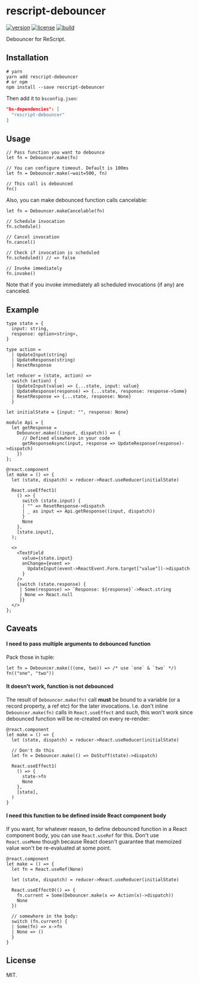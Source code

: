 # rescript-debouncer

[![version](https://img.shields.io/npm/v/rescript-debouncer.svg?style=flat-square)](https://www.npmjs.com/package/rescript-debouncer)
[![license](https://img.shields.io/npm/l/rescript-debouncer.svg?style=flat-square)](https://www.npmjs.com/package/rescript-debouncer)
[![build](https://github.com/MinimaHQ/rescript-debouncer/workflows/build/badge.svg)](https://github.com/MinimaHQ/rescript-debouncer/actions?query=workflow%3Abuild)

Debouncer for ReScript.

## Installation

```shell
# yarn
yarn add rescript-debouncer
# or npm
npm install --save rescript-debouncer
```

Then add it to `bsconfig.json`:

```json
"bs-dependencies": [
  "rescript-debouncer"
]
```

## Usage

```rescript
// Pass function you want to debounce
let fn = Debouncer.make(fn)

// You can configure timeout. Default is 100ms
let fn = Debouncer.make(~wait=500, fn)

// This call is debounced
fn()
```

Also, you can make debounced function calls cancelable:

```rescript
let fn = Debouncer.makeCancelable(fn)

// Schedule invocation
fn.schedule()

// Cancel invocation
fn.cancel()

// Check if invocation is scheduled
fn.scheduled() // => false

// Invoke immediately
fn.invoke()
```

Note that if you invoke immediately all scheduled invocations (if any) are canceled.

## Example

```rescript
type state = {
  input: string,
  response: option<string>,
}

type action =
  | UpdateInput(string)
  | UpdateResponse(string)
  | ResetResponse

let reducer = (state, action) =>
  switch (action) {
  | UpdateInput(value) => {...state, input: value}
  | UpdateResponse(response) => {...state, response: response->Some}
  | ResetResponse => {...state, response: None}
  }

let initialState = {input: "", response: None}

module Api = {
  let getResponse =
    Debouncer.make(((input, dispatch)) => {
      // Defined elsewhere in your code
      getResponseAsync(input, response => UpdateResponse(response)->dispatch)
    })
};

@react.component
let make = () => {
  let (state, dispatch) = reducer->React.useReducer(initialState)

  React.useEffect1(
    () => {
      switch (state.input) {
      | "" => ResetResponse->dispatch
      | _ as input => Api.getResponse((input, dispatch))
      }
      None
    },
    [state.input],
  );

  <>
    <TextField
      value={state.input}
      onChange={event =>
        UpdateInput(event->ReactEvent.Form.target["value"])->dispatch
      }
    />
    {switch (state.response) {
     | Some(response) => `Response: ${response}`->React.string
     | None => React.null
     }}
  </>
};
```

## Caveats
#### I need to pass multiple arguments to debounced function
Pack those in tuple:

```rescript
let fn = Debouncer.make(((one, two)) => /* use `one` & `two` */)
fn(("one", "two"))
```

#### It doesn't work, function is not debounced
The result of `Debouncer.make(fn)` call **must** be bound to a variable (or a record property, a ref etc) for the later invocations. I.e. don't inline `Debouncer.make(fn)` calls in `React.useEffect` and such, this won't work since debounced function will be re-created on every re-render:

```rescript
@react.component
let make = () => {
  let (state, dispatch) = reducer->React.useReducer(initialState)

  // Don't do this
  let fn = Debouncer.make(() => DoStuff(state)->dispatch)

  React.useEffect1(
    () => {
      state->fn
      None
    },
    [state],
  )
}
```

#### I need this function to be defined inside React component body
If you want, for whatever reason, to define debounced function in a React component body, you can use `React.useRef` for this. Don't use `React.useMemo` though because React doesn't guarantee that memoized value won't be re-evaluated at some point.

```rescript
@react.component
let make = () => {
  let fn = React.useRef(None)

  let (state, dispatch) = reducer->React.useReducer(initialState)

  React.useEffect0(() => {
    fn.current = Some(Debouncer.make(x => Action(x)->dispatch))
    None
  })

  // somewhere in the body:
  switch (fn.current) {
  | Some(fn) => x->fn
  | None => ()
  }
}
```

## License

MIT.
